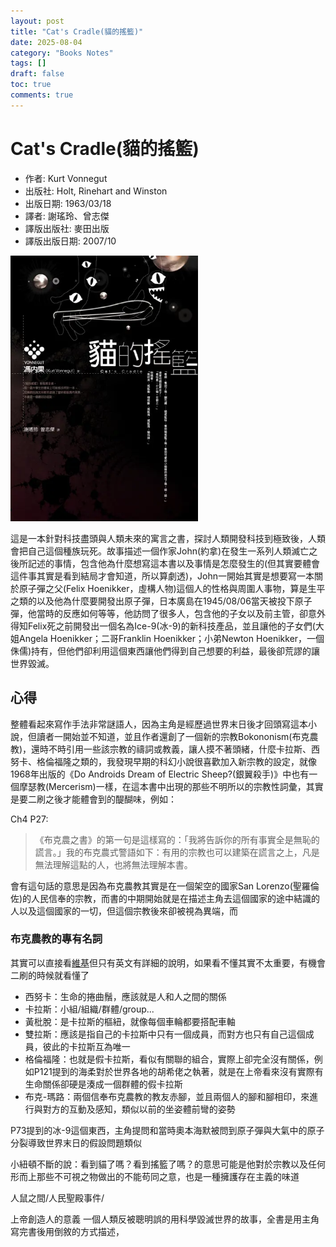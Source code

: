 ```yaml
---
layout: post
title: "Cat's Cradle(貓的搖籃)"
date: 2025-08-04
category: "Books Notes"
tags: []
draft: false
toc: true
comments: true
---
```


# Cat's Cradle(貓的搖籃)
* 作者: Kurt Vonnegut
* 出版社: Holt, Rinehart and Winston
* 出版日期: 1963/03/18
* 譯者: 謝瑤玲、曾志傑
* 譯版出版社: 麥田出版
* 譯版出版日期: 2007/10

<img src="/assets/posts/貓的搖籃.png" alt="" width="300">

這是一本針對科技盡頭與人類未來的寓言之書，探討人類開發科技到極致後，人類會把自己這個種族玩死。故事描述一個作家John(約拿)在發生一系列人類滅亡之後所記述的事情，包含他為什麼想寫這本書以及事情是怎麼發生的(但其實要體會這件事其實是看到結局才會知道，所以算劇透)，John一開始其實是想要寫一本關於原子彈之父(Felix Hoenikker，虛構人物)這個人的性格與周圍人事物，算是生平之類的以及他為什麼要開發出原子彈，日本廣島在1945/08/06當天被投下原子彈，他當時的反應如何等等，他訪問了很多人，包含他的子女以及前主管，卻意外得知Felix死之前開發出一個名為Ice-9(冰-9)的新科技產品，並且讓他的子女們(大姐Angela Hoenikker；二哥Franklin Hoenikker；小弟Newton Hoenikker，一個侏儒)持有，但他們卻利用這個東西讓他們得到自己想要的利益，最後卻荒謬的讓世界毀滅。
<!-- more -->

## 心得
整體看起來寫作手法非常謎語人，因為主角是經歷過世界末日後才回頭寫這本小說，但讀者一開始並不知道，並且作者還創了一個新的宗教Bokononism(布克農教)，還時不時引用一些該宗教的禱詞或教義，讓人摸不著頭緒，什麼卡拉斯、西努卡、格倫福隆之類的，我發現早期的科幻小說很喜歡加入新宗教的設定，就像1968年出版的《Do Androids Dream of Electric Sheep?(銀翼殺手)》中也有一個摩瑟教(Mercerism)一樣，在這本書中出現的那些不明所以的宗教性詞彙，其實是要二刷之後才能體會到的醍醐味，例如：

Ch4 P27:
> 《布克農之書》的第一句是這樣寫的：「我將告訴你的所有事實全是無恥的謊言。」我的布克農式警語如下：有用的宗教也可以建築在謊言之上，凡是無法理解這點的人，也將無法理解本書。

會有這句話的意思是因為布克農教其實是在一個架空的國家San Lorenzo(聖羅倫佐)的人民信奉的宗教，而書的中期開始就是在描述主角去這個國家的途中結識的人以及這個國家的一切，但這個宗教後來卻被視為異端，而

### 布克農教的專有名詞
其實可以直接看[維基](https://en.wikipedia.org/wiki/Cat%27s_Cradle)但只有英文有詳細的說明，如果看不懂其實不太重要，有機會二刷的時候就看懂了
* 西努卡：生命的捲曲鬚，應該就是人和人之間的關係
* 卡拉斯：小組/組織/群體/group...
* 黃枇脫：是卡拉斯的樞紐，就像每個車輪都要搭配車軸
* 雙拉斯：應該是指自己的卡拉斯中只有一個成員，而對方也只有自己這個成員，彼此的卡拉斯互為唯一
* 格倫福隆：也就是假卡拉斯，看似有關聯的組合，實際上卻完全沒有關係，例如P121提到的海柔對於世界各地的胡希佬之執著，就是在上帝看來沒有實際有生命關係卻硬是湊成一個群體的假卡拉斯
* 布克-瑪路：兩個信奉布克農教的教友赤腳，並且兩個人的腳和腳相印，來進行與對方的互動及感知，類似以前的坐姿體前彎的姿勢

P73提到的冰-9這個東西，主角提問和當時奧本海默被問到原子彈與大氣中的原子分裂導致世界末日的假設問題類似

小紐頓不斷的說：看到貓了嗎？看到搖籃了嗎？的意思可能是他對於宗教以及任何形而上那些不可視之物做出的不能苟同之意，也是一種擁護存在主義的味道

人鼠之間/人民聖殿事件/

上帝創造人的意義
一個人類反被聰明誤的用科學毀滅世界的故事，全書是用主角寫完書後用倒敘的方式描述，